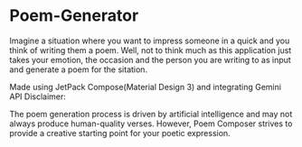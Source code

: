 # Poem-Generator
Imagine a situation where you want to impress someone in a quick and you think of writing them a poem. Well, not to think much as this application just takes your emotion, the occasion and the person you are writing to as input and generate a poem for the sitation.

Made using JetPack Compose(Material Design 3) and integrating Gemini API
Disclaimer:

The poem generation process is driven by artificial intelligence and may not always produce human-quality verses. However, Poem Composer strives to provide a creative starting point for your poetic expression.
